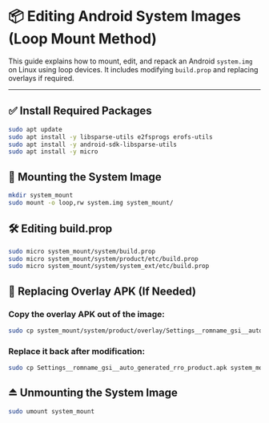 # 📦 Editing Android System Images (Loop Mount Method)

This guide explains how to mount, edit, and repack an Android `system.img` on Linux using loop devices. It includes modifying `build.prop` and replacing overlays if required.

---

## ✅ Install Required Packages

```bash
sudo apt update
sudo apt install -y libsparse-utils e2fsprogs erofs-utils
sudo apt install -y android-sdk-libsparse-utils
sudo apt install -y micro
```

## 📂 Mounting the System Image

```bash
mkdir system_mount
sudo mount -o loop,rw system.img system_mount/
```

## 🛠️ Editing build.prop

```bash
sudo micro system_mount/system/build.prop
sudo micro system_mount/system/product/etc/build.prop
sudo micro system_mount/system/system_ext/etc/build.prop
```

## 📑 Replacing Overlay APK (If Needed)
### Copy the overlay APK out of the image:
```bash
sudo cp system_mount/system/product/overlay/Settings__romname_gsi__auto_generated_rro_product.apk .
```

### Replace it back after modification:
```bash
sudo cp Settings__romname_gsi__auto_generated_rro_product.apk system_mount/system/product/overlay/Settings__romname_gsi__auto_generated_rro_product.apk
```

## ⏏️ Unmounting the System Image

```bash
sudo umount system_mount
```
